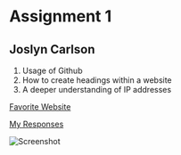 # Assignment 1
## Joslyn Carlson
1. Usage of Github
2. How to create headings within a website
3. A deeper understanding of IP addresses

[Favorite Website](https://www.amazon.com/)

[My Responses](./response.txt)

![Screenshot](./images/Assignment-03:images:.png)

